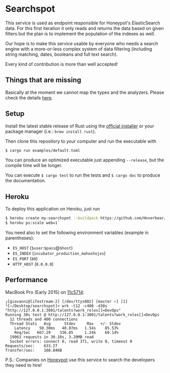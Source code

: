Searchspot
==========
This service is used as endpoint responsible for Honeypot's ElasticSearch data.
For this first iteration it only reads and returns the data based on given filters but the plan is to implement the population of the indexes as well.

Our hope is to make this service usable by everyone who needs a search engine with a more-or-less complex system of data filtering (including string matching, dates, booleans and full text search).

Every kind of contribution is more than well accepted!

Things that are missing
-----------------------
Basically at the moment we cannot map the types and the analyzers.
Please check the details [here](https://github.com/benashford/rs-es/issues/11).

Setup
-----
Install the latest stable release of Rust using the [official installer](https://www.rust-lang.org/downloads.html) or your package manager (i.e.: `brew install rust`).

Then clone this repository to your computer and run the executable with

```sh
$ cargo run examples/default.toml
````

You can produce an optimized executable just appending `--release`, but the compile time will be longer.

You can execute `$ cargo test` to run the tests and `$ cargo doc` to produce the documentation.

Heroku
------
To deploy this application on Heroku, just run

```sh
$ heroku create my-searchspot --buildpack https://github.com/Hoverbear/heroku-buildpack-rust
$ heroku ps:scale web=1`
```

You need also to set the following environment variables (example in parentheses):

- `ES_HOST` (`$user`:`$pass`@`$host`)
- `ES_INDEX` (`incubator_production_mahoshojos`)
- `ES_PORT` (`80`)
- `HTTP_HOST` (`0.0.0.0`)

Performance
-----------
MacBook Pro (Early 2015) on [11c5714](https://github.com/honeypotio/searchspot/commit/11c57149d88e1dca5cccf858d986894e878cc8f0):

```
┌[giovanni@lifestream-2] [/dev/ttys002] [master ⚡] [1]
└[~/Desktop/searchspot]> wrk -t12 -c400 -d30s "http://127.0.0.1:3001/talents?work_roles[]=DevOps"
Running 30s test @ http://127.0.0.1:3001/talents?work_roles[]=DevOps
  12 threads and 400 connections
  Thread Stats   Avg      Stdev     Max   +/- Stdev
    Latency    50.30ms   40.07ms   1.54s    85.53%
    Req/Sec   667.29    336.85     1.24k    60.14%
  19063 requests in 30.10s, 3.20MB read
  Socket errors: connect 0, read 371, write 0, timeout 0
Requests/sec:    633.27
Transfer/sec:    108.84KB
```


P.S.: Companies on [Honeypot](http://www.honeypot.io?utm_source=github) use this service to search the developers they need to hire!
